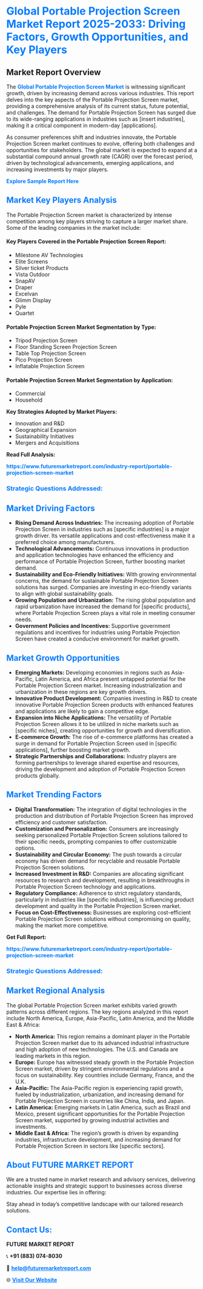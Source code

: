 <h1 style="color: #007BFF;">Global Portable Projection Screen Market Report 2025-2033: Driving Factors, Growth Opportunities, and Key Players</h1>

<section id="overview">
<h2>Market Report Overview</h2>
<p>The <a href="https://www.futuremarketreport.com/industry-report/portable-projection-screen-market" style="color: #007BFF; text-decoration: none;"><strong>Global Portable Projection Screen Market</strong></a> is witnessing significant growth, driven by increasing demand across various industries. This report delves into the key aspects of the Portable Projection Screen market, providing a comprehensive analysis of its current status, future potential, and challenges. The demand for Portable Projection Screen has surged due to its wide-ranging applications in industries such as [insert industries], making it a critical component in modern-day [applications].</p>
<p>As consumer preferences shift and industries innovate, the Portable Projection Screen market continues to evolve, offering both challenges and opportunities for stakeholders. The global market is expected to expand at a substantial compound annual growth rate (CAGR) over the forecast period, driven by technological advancements, emerging applications, and increasing investments by major players.</p>
</section>

<section id="overview">
<p><a href="https://www.futuremarketreport.com/request-sample/reportId=51055" style="color: #007BFF; text-decoration: none;"><strong>Explore Sample Report Here</strong></a></p>
</section>

<section id="key-players">
<h2 style="color: #007BFF;">Market Key Players Analysis</h2>
<p>The Portable Projection Screen market is characterized by intense competition among key players striving to capture a larger market share. Some of the leading companies in the market include:</p>
<h4>Key Players Covered in the Portable Projection Screen Report:</h4>
<ul><li>Milestone AV Technologies</li><li>Elite Screens</li><li>Silver ticket Products</li><li>Vista Outdoor</li><li>SnapAV</li><li>Draper</li><li>Excelvan</li><li>Glimm Display</li><li>Pyle</li><li>Quartet</li></ul>
<h4>Portable Projection Screen Market Segmentation by Type:</h4>
<ul><li>Tripod Projection Screen</li><li>Floor Standing Screen Projection Screen</li><li>Table Top Projection Screen</li><li>Pico Projection Screen</li><li>Inflatable Projection Screen</li></ul>

<h4>Portable Projection Screen Market Segmentation by Application:</h4>
<ul><li>Commercial</li><li>Household</li></ul>
<p><strong>Key Strategies Adopted by Market Players:</strong></p>
<ul>
<li>Innovation and R&D</li>
<li>Geographical Expansion</li>
<li>Sustainability Initiatives</li>
<li>Mergers and Acquisitions</li>
</ul>
</section>

<section>
<p><strong>Read Full Analysis: </strong></p><a href="https://www.futuremarketreport.com/industry-report/portable-projection-screen-market" style="color: #007BFF; text-decoration: none;"><strong>https://www.futuremarketreport.com/industry-report/portable-projection-screen-market</strong></a>
<h3 style="color: #007BFF;">Strategic Questions Addressed:</h3>
</section>

<section id="driving-factors">
<h2 style="color: #007BFF;">Market Driving Factors</h2>
<ul>
<li><strong>Rising Demand Across Industries:</strong> The increasing adoption of Portable Projection Screen in industries such as [specific industries] is a major growth driver. Its versatile applications and cost-effectiveness make it a preferred choice among manufacturers.</li>
<li><strong>Technological Advancements:</strong> Continuous innovations in production and application technologies have enhanced the efficiency and performance of Portable Projection Screen, further boosting market demand.</li>
<li><strong>Sustainability and Eco-Friendly Initiatives:</strong> With growing environmental concerns, the demand for sustainable Portable Projection Screen solutions has surged. Companies are investing in eco-friendly variants to align with global sustainability goals.</li>
<li><strong>Growing Population and Urbanization:</strong> The rising global population and rapid urbanization have increased the demand for [specific products], where Portable Projection Screen plays a vital role in meeting consumer needs.</li>
<li><strong>Government Policies and Incentives:</strong> Supportive government regulations and incentives for industries using Portable Projection Screen have created a conducive environment for market growth.</li>
</ul>
</section>

<section id="growth-opportunities">
<h2 style="color: #007BFF;">Market Growth Opportunities</h2>
<ul>
<li><strong>Emerging Markets:</strong> Developing economies in regions such as Asia-Pacific, Latin America, and Africa present untapped potential for the Portable Projection Screen market. Increasing industrialization and urbanization in these regions are key growth drivers.</li>
<li><strong>Innovative Product Development:</strong> Companies investing in R&D to create innovative Portable Projection Screen products with enhanced features and applications are likely to gain a competitive edge.</li>
<li><strong>Expansion into Niche Applications:</strong> The versatility of Portable Projection Screen allows it to be utilized in niche markets such as [specific niches], creating opportunities for growth and diversification.</li>
<li><strong>E-commerce Growth:</strong> The rise of e-commerce platforms has created a surge in demand for Portable Projection Screen used in [specific applications], further boosting market growth.</li>
<li><strong>Strategic Partnerships and Collaborations:</strong> Industry players are forming partnerships to leverage shared expertise and resources, driving the development and adoption of Portable Projection Screen products globally.</li>
</ul>
</section>

<section id="trending-factors">
<h2 style="color: #007BFF;">Market Trending Factors</h2>
<ul>
<li><strong>Digital Transformation:</strong> The integration of digital technologies in the production and distribution of Portable Projection Screen has improved efficiency and customer satisfaction.</li>
<li><strong>Customization and Personalization:</strong> Consumers are increasingly seeking personalized Portable Projection Screen solutions tailored to their specific needs, prompting companies to offer customizable options.</li>
<li><strong>Sustainability and Circular Economy:</strong> The push towards a circular economy has driven demand for recyclable and reusable Portable Projection Screen solutions.</li>
<li><strong>Increased Investment in R&D:</strong> Companies are allocating significant resources to research and development, resulting in breakthroughs in Portable Projection Screen technology and applications.</li>
<li><strong>Regulatory Compliance:</strong> Adherence to strict regulatory standards, particularly in industries like [specific industries], is influencing product development and quality in the Portable Projection Screen market.</li>
<li><strong>Focus on Cost-Effectiveness:</strong> Businesses are exploring cost-efficient Portable Projection Screen solutions without compromising on quality, making the market more competitive.</li>
</ul>
</section>

<section>
<p><strong>Get Full Report: </strong></p><a href="https://www.futuremarketreport.com/industry-report/portable-projection-screen-market" style="color: #007BFF; text-decoration: none;"><strong>https://www.futuremarketreport.com/industry-report/portable-projection-screen-market</strong></a>
<h3 style="color: #007BFF;">Strategic Questions Addressed:</h3>
</section>


<section id="regional-analysis">
<h2 style="color: #007BFF;">Market Regional Analysis</h2>
<p>The global Portable Projection Screen market exhibits varied growth patterns across different regions. The key regions analyzed in this report include North America, Europe, Asia-Pacific, Latin America, and the Middle East & Africa:</p>
<ul>
<li><strong>North America:</strong> This region remains a dominant player in the Portable Projection Screen market due to its advanced industrial infrastructure and high adoption of new technologies. The U.S. and Canada are leading markets in this region.</li>
<li><strong>Europe:</strong> Europe has witnessed steady growth in the Portable Projection Screen market, driven by stringent environmental regulations and a focus on sustainability. Key countries include Germany, France, and the U.K.</li>
<li><strong>Asia-Pacific:</strong> The Asia-Pacific region is experiencing rapid growth, fueled by industrialization, urbanization, and increasing demand for Portable Projection Screen in countries like China, India, and Japan.</li>
<li><strong>Latin America:</strong> Emerging markets in Latin America, such as Brazil and Mexico, present significant opportunities for the Portable Projection Screen market, supported by growing industrial activities and investments.</li>
<li><strong>Middle East & Africa:</strong> The region’s growth is driven by expanding industries, infrastructure development, and increasing demand for Portable Projection Screen in sectors like [specific sectors].</li>
</ul>
</section>

<footer>
<h2 style="color: #007BFF;">About FUTURE MARKET REPORT</h2>
<p>We are a trusted name in market research and advisory services, delivering actionable insights and strategic support to businesses across diverse industries. Our expertise lies in offering:</p>

<p>Stay ahead in today’s competitive landscape with our tailored research solutions.</p>

<h2 style="color: #007BFF;">Contact Us:</h2>
<p><strong>FUTURE MARKET REPORT</strong></p>
<p>📞 <strong>+91 (883) 074-8030</strong></p>
<p>📧 <strong><a href="mailto:help@futuremarketreport.com" style="color: #007BFF;">help@futuremarketreport.com</a></strong></p>
<p>🌐 <strong><a href="https://www.futuremarketreport.com/" style="color: #007BFF;">Visit Our Website</a></strong></p>
</footer>
